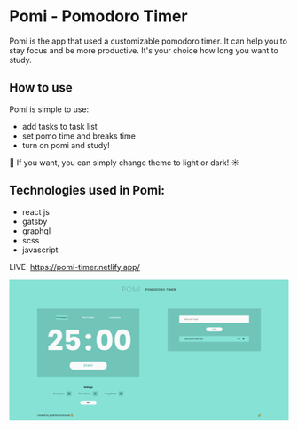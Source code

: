 # Pomi - Pomodoro Timer

Pomi is the app that used a customizable pomodoro timer. It can help you to stay focus and be more productive. It's your choice how long you want to study.

## How to use

Pomi is simple to use:
- add tasks to task list
- set pomo time and breaks time
- turn on pomi and study!

🌙 If you want, you can simply change theme to light or dark! ☀️

## Technologies used in Pomi:
- react js
- gatsby
- graphql
- scss
- javascript

LIVE: https://pomi-timer.netlify.app/

![pomi](./img.png)
